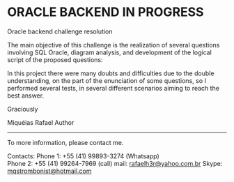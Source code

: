 # ORACLE BACKEND IN PROGRESS

Oracle backend challenge resolution

The main objective of this challenge is the realization of several questions involving SQL Oracle, diagram analysis, and development of the logical script of the proposed questions:

In this project there were many doubts and difficulties due to the double understanding, on the part of the enunciation of some questions, so I performed several tests, in several different scenarios aiming to reach the best answer.

Graciously

Miquéias Rafael 
Author

-----------------------------------------------------------
To more information, please contact me.

Contacts:
Phone 1: +55 (41) 99893-3274 (Whatsapp)  
Phone 2: +55 (41) 99264-7969 (call)
mail: rafaelh3r@yahoo.com.br
Skype: mqstrombonist@hotmail.com



